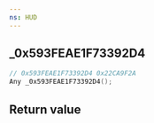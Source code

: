 ```yaml
---
ns: HUD
---
```

## _0x593FEAE1F73392D4

```c
// 0x593FEAE1F73392D4 0x22CA9F2A
Any _0x593FEAE1F73392D4();
```


## Return value
